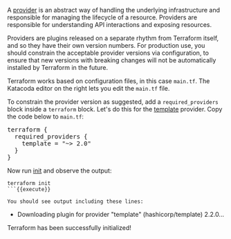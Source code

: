A [provider](https://terraform.io/language/providers) is an abstract
way of handling the underlying infrastructure and responsible for managing the
lifecycle of a resource. Providers are responsible for understanding API
interactions and exposing resources.

Providers are plugins released on a separate rhythm from Terraform itself, and
so they have their own version numbers. For production use, you should
constrain the acceptable provider versions via configuration, to ensure that
new versions with breaking changes will not be automatically installed by
Terraform in the future.

Terraform works based on configuration files, in this case `main.tf`. The
Katacoda editor on the right lets you edit the `main.tf` file.

To constrain the provider version as suggested, add a `required_providers`
block inside a `terraform` block. Let's do this for the
[template](https://registry.terraform.io/providers/hashicorp/template/latest/docs)
provider. Copy the code below to `main.tf`:

<pre class="file" data-filename="main.tf">
terraform {
  required_providers {
    template = "~> 2.0"
  }
}
</pre>

Now run [init](https://terraform.io/cli/commands/init)  and observe 
the output:

```
terraform init
```{{execute}}

You should see output including these lines:

```
- Downloading plugin for provider "template" (hashicorp/template) 2.2.0...

Terraform has been successfully initialized!
```
